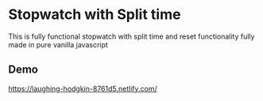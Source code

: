 # Stopwatch with Split time

This is fully functional stopwatch with split time and reset functionality fully made in pure vanilla javascript

## Demo
https://laughing-hodgkin-8761d5.netlify.com/
